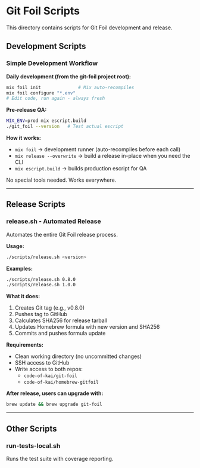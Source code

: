 # Git Foil Scripts

This directory contains scripts for Git Foil development and release.

## Development Scripts

### Simple Development Workflow

**Daily development (from the git-foil project root):**
```bash
mix foil init              # Mix auto-recompiles
mix foil configure "*.env"
# Edit code, run again - always fresh
```

**Pre-release QA:**
```bash
MIX_ENV=prod mix escript.build
./git_foil --version   # Test actual escript
```

**How it works:**
- `mix foil` → development runner (auto-recompiles before each call)
- `mix release --overwrite` → build a release in-place when you need the CLI
- `mix escript.build` → builds production escript for QA

No special tools needed. Works everywhere.

---

## Release Scripts

### release.sh - Automated Release

Automates the entire Git Foil release process.

**Usage:**
```bash
./scripts/release.sh <version>
```

**Examples:**
```bash
./scripts/release.sh 0.8.0
./scripts/release.sh 1.0.0
```

**What it does:**
1. Creates Git tag (e.g., v0.8.0)
2. Pushes tag to GitHub
3. Calculates SHA256 for release tarball
4. Updates Homebrew formula with new version and SHA256
5. Commits and pushes formula update

**Requirements:**
- Clean working directory (no uncommitted changes)
- SSH access to GitHub
- Write access to both repos:
  - `code-of-kai/git-foil`
  - `code-of-kai/homebrew-gitfoil`

**After release, users can upgrade with:**
```bash
brew update && brew upgrade git-foil
```

---

## Other Scripts

### run-tests-local.sh

Runs the test suite with coverage reporting.

